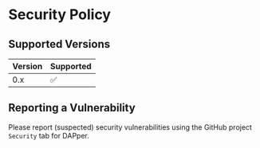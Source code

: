 # Security Policy

## Supported Versions

| Version | Supported          |
| ------- | ------------------ |
| 0.x   | :white_check_mark: |

## Reporting a Vulnerability

Please report (suspected) security vulnerabilities using the GitHub project
`Security` tab for DAPper.

